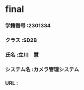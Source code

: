 # final
### 学籍番号   :2301334 
### クラス     :SD2B 
### 氏名       :立川　慧 
### システム名 :カメラ管理システム 
### URL        :
